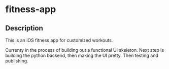 # fitness-app

## Description
This is an iOS fitness app for customized workouts.

Currenty in the process of building out a functional UI skeleton. Next step is building the python backend, then making the UI pretty. Then testing and publishing.
